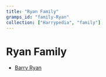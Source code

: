 ```yaml
---
title: "Ryan Family"
gramps_id: "family-Ryan"
collection: ["Harrypedia", "family"]
---
```


# Ryan Family

- [Barry Ryan](/Harrypedia/people/Ryan/Barry/)
